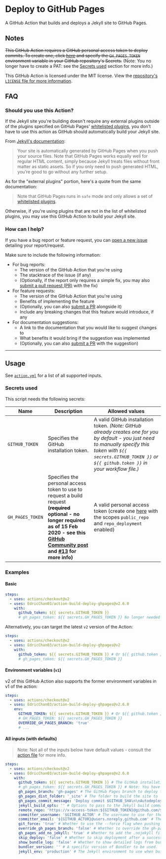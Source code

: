 # Deploy to GitHub Pages

A GitHub Action that builds and deploys a Jekyll site to GitHub Pages.

## Notes

~~This GitHub Action requires a GitHub personal access token to deploy commits. To create one, click [here](https://github.com/settings/tokens/new?scopes=public_repo,repo_deployment&description=Token%20for%20Deploy%20GitHub%20Pages%20GitHub%20Action) and specify the `GH_PAGES_TOKEN` environment variable in your GitHub repository's Secrets.~~ (Note: You no longer have to create a PAT: see the [Secrets used](#secrets-used) section for more info.)

This GitHub Action is licensed under the MIT license. View the [repository's `LICENSE` file for more information](https://github.com/EdricChan03/action-build-deploy-ghpages/blob/main/LICENSE).

## FAQ

### Should you use this Action?

If the Jekyll site you're building doesn't require any external plugins outside of the plugins specified on GitHub Pages' [whitelisted plugins](https://help.github.com/articles/configuring-jekyll-plugins/#default-plugins), you don't have to use this action as GitHub should automatically build your Jekyll site.

From [Jekyll's documentation](https://jekyllrb.com/docs/github-pages/):

> Your site is automatically generated by GitHub Pages when you push your source files. Note that GitHub Pages works equally well for regular HTML content, simply because Jekyll treats files without front matter as static assets. So if you only need to push generated HTML, you’re good to go without any further setup.

As for the "external plugins" portion, here's a quote from the same documentation:

> Note that GitHub Pages runs in `safe` mode and only allows a set of [whitelisted plugins](https://help.github.com/articles/configuring-jekyll-plugins/#default-plugins).

Otherwise, if you're using plugins that are not in the list of whitelisted plugins, you may use this GitHub Action to build your Jekyll site.

### How can I help?

If you have a bug report or feature request, you can [open a new issue](https://github.com/EdricChan03/action-build-deploy-ghpages/issues/new) detailing your report/request.

Make sure to include the following information:

- For bug reports:
  - The version of the GitHub Action that you're using
  - The stacktrace of the issue (if any)
  - (Optionally, if the report only requires a simple fix, you may also [submit a pull request (PR)](https://github.com/EdricChan03/action-build-deploy-ghpages/compare) with the fix)
- For feature requests:
  - The version of the GitHub Action that you're using
  - Benefits of implementing the feature
  - (Optionally, you can also [submit a PR](https://github.com/EdricChan03/action-build-deploy-ghpages/compare) alongside it)
  - Include any breaking changes that this feature would introduce, if any
- For documentation suggestions:
  - A link to the documentation that you would like to suggest changes to
  - What benefits it would bring if the suggestion was implemented
  - (Optionally, you can also [submit a PR](https://github.com/EdricChan03/action-build-deploy-ghpages/compare) with the suggestion)

---

## Usage

See [`action.yml`](./action.yml) for a list of all supported inputs.

### Secrets used

This script needs the following secrets:

Name | Description | Allowed values
---|---|---
 `GITHUB_TOKEN` | Specifies the GitHub installation token. | A valid GitHub installation token. _(Note: GitHub already creates one for you by default - you just need to manually specify this token with `${{ secrets.GITHUB_TOKEN }}` or `${{ github.token }}` in your workflow file.)_
 `GH_PAGES_TOKEN` | Specifies the personal access token to use to request a build request **(~~required~~ optional - no longer required as of 15 Feb 2020 - see this [GitHub Community post](https://github.community/t5/GitHub-Actions/Github-action-not-triggering-gh-pages-upon-push/m-p/46519/highlight/true#M6551) and [#13](https://github.com/EdricChan03/action-build-deploy-ghpages/issues/13) for more info)** | A valid personal access token (create one [here](https://github.com/settings/tokens/new?scopes=public_repo,repo_deployment&description=Token%20for%20Deploy%20GitHub%20Pages%20GitHub%20Action) with the scopes `public_repo` and `repo_deployment` enabled)

### Examples

#### Basic

```yml
steps:
  - uses: actions/checkout@v2
  - uses: EdricChan03/action-build-deploy-ghpages@v2.6.0
    with:
      github_token: ${{ secrets.GITHUB_TOKEN }}
      # gh_pages_token: ${{ secrets.GH_PAGES_TOKEN }} No longer needed - see https://github.community/t5/GitHub-Actions/Github-action-not-triggering-gh-pages-upon-push/m-p/46519/highlight/true#M6551 for more info
```

Alternatively, you can target the latest `v2` version of the Action:

```yml
steps:
  - uses: actions/checkout@v2
  - uses: EdricChan03/action-build-deploy-ghpages@v2
    with:
      github_token: ${{ secrets.GITHUB_TOKEN }} # Or ${{ github.token }}
      # gh_pages_token: ${{ secrets.GH_PAGES_TOKEN }}
```

#### Environment variables (`v1`)

v2 of this GitHub Action also supports the former environment variables in v1 of the action:

```yml
steps:
  - uses: actions/checkout@v2
  - uses: EdricChan03/action-build-deploy-ghpages@v2.6.0
    env:
      GITHUB_TOKEN: ${{ secrets.GITHUB_TOKEN }} # Or ${{ github.token }}
      # GH_PAGES_TOKEN: ${{ secrets.GH_PAGES_TOKEN }}
      OVERRIDE_GH_PAGES_BRANCH: 'true'
      # ...
```

#### All inputs (with defaults)

> Note: Not all of the inputs below have default values - consult the [action file](./action.yml) for more info.

```yml
steps:
  - uses: actions/checkout@v2
  - uses: EdricChan03/action-build-deploy-ghpages@v2.6.0
    with:
      github_token: ${{ secrets.GITHUB_TOKEN }} # The GitHub installation token. Note: You can also use ${{ github.token }}
      # gh_pages_token: ${{ secrets.GH_PAGES_TOKEN }} # Note: You have to create this yourself - see the "Secrets used" section above for more info (This input does not have a default value - you have to supply this yourself) (As of 15 Feb 2020, this is no longer needed - see https://github.community/t5/GitHub-Actions/Github-action-not-triggering-gh-pages-upon-push/m-p/46519/highlight/true#M6551)
      gh_pages_branch: 'gh-pages' # The GitHub Pages branch to deploy the site to
      gh_pages_dist_folder: '_site' # The folder to build the site to
      gh_pages_commit_message: 'Deploy commit $GITHUB_SHA\n\nAutodeployed using $GITHUB_ACTION in $GITHUB_WORKFLOW' # The commit message to use when deploying the site
      jekyll_build_opts: '' # Options to pass to the Jekyll build command.
      remote_repo: 'https://x-access-token:${GITHUB_TOKEN}@github.com/${GITHUB_REPOSITORY}.git' # The repository to deploy the site to
      committer_username: '$GITHUB_ACTOR' # The username to use for the committer of the commit
      committer_email: '${GITHUB_ACTOR}@users.noreply.github.com' # The email to use for the committer of the commit
      git_force: 'true' # Whether to use the --force flag when pushing the commit
      override_gh_pages_branch: 'false' # Whether to override the gh-pages branch on push
      gh_pages_add_no_jekyll: 'true' # Whether to add the .nojekyll file to the deployed site
      skip_deploy: 'false' # Whether to skip deployment after a successful build.
      show_bundle_log: 'false' # Whether to show detailed logs from bundle install command. Useful for debugging broken builds.
      bundler_version: '' # A specific version of Bundler to be used.
      jekyll_env: 'production' # The Jekyll environment to use when building the site. (See https://jekyllrb.com/docs/configuration/environments/)
```
